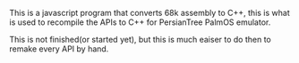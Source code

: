 This is a javascript program that converts 68k assembly to C++, this is what is used to recompile the APIs to C++ for PersianTree PalmOS emulator.

This is not finished(or started yet), but this is much eaiser to do then to remake every API by hand.
